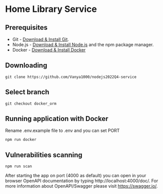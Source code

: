 # Home Library Service

## Prerequisites

- Git - [Download & Install Git](https://git-scm.com/downloads).
- Node.js - [Download & Install Node.js](https://nodejs.org/en/download/) and the npm package manager.
- Docker - [Download & Install Docker](https://www.docker.com/)

## Downloading

```
git clone https://github.com/Vanya1000/nodejs2022Q4-service
```

## Select branch

```
git checkout docker_orm
```

## Running application with Docker
Rename .env.example file to .env and you can set PORT
```
npm run docker
```

## Vulnerabilities scanning

```
npm run scan
```

After starting the app on port (4000 as default) you can open
in your browser OpenAPI documentation by typing http://localhost:4000/doc/.
For more information about OpenAPI/Swagger please visit https://swagger.io/.








<!-- ## Other variants running application

Build application
```
npm run build
```

Run dev mode
```
npm start:dev
```



## Testing

After application running open new terminal and enter:

To run all tests 

```
npm run test
```

To run only one of all test suites

```
npm run test -- <path to suite>
```


To run only specific test suite with authorization

```
npm run test:auth -- <path to suite>
```
 -->